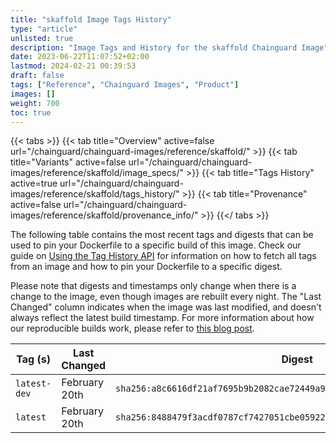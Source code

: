 ```yaml
---
title: "skaffold Image Tags History"
type: "article"
unlisted: true
description: "Image Tags and History for the skaffold Chainguard Image"
date: 2023-06-22T11:07:52+02:00
lastmod: 2024-02-21 00:39:53
draft: false
tags: ["Reference", "Chainguard Images", "Product"]
images: []
weight: 700
toc: true
---
```


{{< tabs >}}
{{< tab title="Overview" active=false url="/chainguard/chainguard-images/reference/skaffold/" >}}
{{< tab title="Variants" active=false url="/chainguard/chainguard-images/reference/skaffold/image_specs/" >}}
{{< tab title="Tags History" active=true url="/chainguard/chainguard-images/reference/skaffold/tags_history/" >}}
{{< tab title="Provenance" active=false url="/chainguard/chainguard-images/reference/skaffold/provenance_info/" >}}
{{</ tabs >}}

The following table contains the most recent tags and digests that can be used to pin your Dockerfile to a specific build of this image. Check our guide on [Using the Tag History API](/chainguard/chainguard-images/using-the-tag-history-api/) for information on how to fetch all tags from an image and how to pin your Dockerfile to a specific digest.

Please note that digests and timestamps only change when there is a change to the image, even though images are rebuilt every night. The "Last Changed" column indicates when the image was last modified, and doesn't always reflect the latest build timestamp. For more information about how our reproducible builds work, please refer to [this blog post](https://www.chainguard.dev/unchained/reproducing-chainguards-reproducible-image-builds).

| Tag (s)       | Last Changed  | Digest                                                                    |
|---------------|---------------|---------------------------------------------------------------------------|
|  `latest-dev` | February 20th | `sha256:a8c6616df21af7695b9b2082cae72449a937193a71d331501001491d166ace65` |
|  `latest`     | February 20th | `sha256:8488479f3acdf0787cf7427051cbe0592283c4ed6e85f3eb0107fff428627d2e` |

